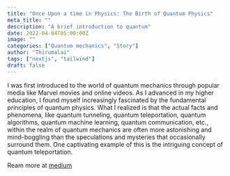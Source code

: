 ```yaml
---
title: "Once Upon a time in Physics: The Birth of Quantum Physics"
meta_title: ""
description: "A brief introduction to quantum"
date: 2022-04-04T05:00:00Z
image: ""
categories: ["Quantum mechanics", "Story"]
author: "Thirumalai"
tags: ["nextjs", "tailwind"]
draft: false
---
```


I was first introduced to the world of quantum mechanics through popular media like Marvel movies and online videos. As I advanced in my higher education, I found myself increasingly fascinated by the fundamental principles of quantum physics. What I realized is that the actual facts and phenomena, like quantum tunneling, quantum teleportation, quantum algorithms, quantum machine learning, quantum communication, etc., within the realm of quantum mechanics are often more astonishing and mind-boggling than the speculations and mysteries that occasionally surround them. One captivating example of this is the intriguing concept of quantum teleportation.

Ream more at [medium](https://medium.com/@thirumalai11049761/once-upon-a-time-in-physics-the-birth-of-quantum-physics-13e727dd8ce1)
